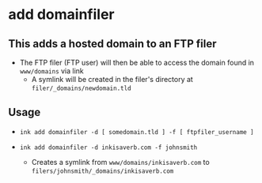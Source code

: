 # add domainfiler

## This adds a hosted domain to an FTP filer
- The FTP filer (FTP user) will then be able to access the domain found in `www/domains` via link
  - A symlink will be created in the filer's directory at `filer/_domains/newdomain.tld`


## Usage
- `ink add domainfiler -d [ somedomain.tld ] -f [ ftpfiler_username ]`

- `ink add domainfiler -d inkisaverb.com -f johnsmith`
  - Creates a symlink from `www/domains/inkisaverb.com` to `filers/johnsmith/_domains/inkisaverb.com`

